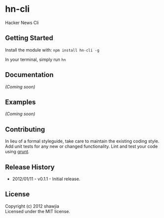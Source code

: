 # hn-cli

Hacker News Cli

## Getting Started
Install the module with: `npm install hn-cli -g`

In your terminal, simply run `hn`

## Documentation
_(Coming soon)_

## Examples
_(Coming soon)_

## Contributing
In lieu of a formal styleguide, take care to maintain the existing coding style. Add unit tests for any new or changed functionality. Lint and test your code using [grunt](https://github.com/gruntjs/grunt).

## Release History
* 2012/01/11 - v0.1.1 - Initial release.

## License
Copyright (c) 2012 shawjia  
Licensed under the MIT license.
